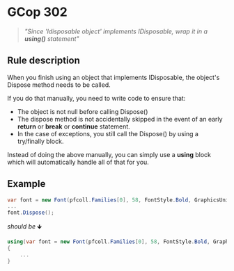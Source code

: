 ﻿# GCop 302

> *"Since 'Idisposable object' implements IDisposable, wrap it in a **using()** statement"*

## Rule description

When you finish using an object that implements IDisposable, the object's Dispose method needs to be called.

If you do that manually, you need to write code to ensure that:
* The object is not null before calling Dispose()
* The dispose method is not accidentally skipped in the event of an early **return** or **break** or **continue** statement.
* In the case of exceptions, you still call the Dispose() by using a try/finally block.

Instead of doing the above manually, you can simply use a **using** block which will automatically handle all of that for you.

## Example

```csharp
var font = new Font(pfcoll.Families[0], 58, FontStyle.Bold, GraphicsUnit.Pixel);
...
font.Dispose();
```

*should be* 🡻

```csharp
using(var font = new Font(pfcoll.Families[0], 58, FontStyle.Bold, GraphicsUnit.Pixel))
{
    ...
}
```